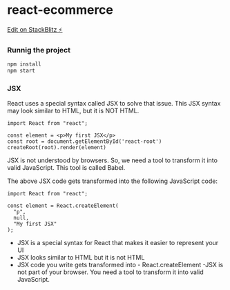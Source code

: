 # react-ecommerce

[Edit on StackBlitz ⚡️](https://stackblitz.com/edit/stackblitz-starters-w3yxax)

<!-- source: https://react-tutorial.app/ -->
### Runnig the project

```bash
npm install
npm start
```
### JSX

React uses a special syntax called JSX to solve that issue.
This JSX syntax may look similar to HTML, but it is NOT HTML.

```JSX
import React from "react";

const element = <p>My first JSX</p>
const root = document.getElementById('react-root')
createRoot(root).render(element)
```
JSX is not understood by browsers. So, we need a tool to transform it into valid JavaScript. This tool is called Babel.

The above JSX code gets transformed into the following JavaScript code:

```JSX
import React from "react";

const element = React.createElement(
  "p",
  null,
  "My first JSX"
);
```

- JSX is a special syntax for React that makes it easier to represent your UI
- JSX looks similar to HTML but it is not HTML
- JSX code you write gets transformed into - React.createElement
-JSX is not part of your browser. You need a tool to transform it into valid JavaScript.
